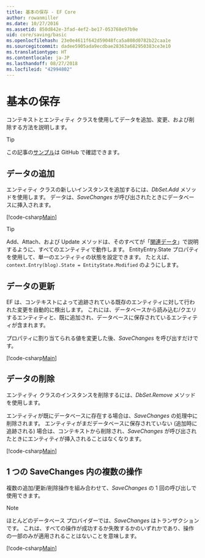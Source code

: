 ```yaml
---
title: 基本の保存 - EF Core
author: rowanmiller
ms.date: 10/27/2016
ms.assetid: 850d842e-3fad-4ef2-be17-053768e97b9e
uid: core/saving/basic
ms.openlocfilehash: 23e0e4611f642d59048fca5a808d0782b22caa1e
ms.sourcegitcommit: dadee5905ada9ecdbae28363a682950383ce3e10
ms.translationtype: HT
ms.contentlocale: ja-JP
ms.lasthandoff: 08/27/2018
ms.locfileid: "42994802"
---
```

# <a name="basic-save"></a>基本の保存

コンテキストとエンティティ クラスを使用してデータを追加、変更、および削除する方法を説明します。

> [!TIP]  
> この記事の[サンプル](https://github.com/aspnet/EntityFramework.Docs/tree/master/samples/core/Saving/Saving/Basics/)は GitHub で確認できます。

## <a name="adding-data"></a>データの追加

エンティティ クラスの新しいインスタンスを追加するには、*DbSet.Add* メソッドを使用します。 データは、*SaveChanges* が呼び出されたときにデータベースに挿入されます。

[!code-csharp[Main](../../../samples/core/Saving/Saving/Basics/Sample.cs#Add)]

> [!TIP]  
> Add、Attach、および Update メソッドは、そのすべてが「[関連データ](related-data.md)」で説明するように、すべてのエンティティで動作します。 EntityEntry.State プロパティを使用して、単一のエンティティの状態を設定できます。 たとえば、`context.Entry(blog).State = EntityState.Modified` のようにします。

## <a name="updating-data"></a>データの更新

EF は、コンテキストによって追跡されている既存のエンティティに対して行われた変更を自動的に検出します。 これには、データベースから読み込む/クエリするエンティティと、既に追加され、データベースに保存されているエンティティが含まれます。

プロパティに割り当てられる値を変更した後、*SaveChanges* を呼び出すだけです。

[!code-csharp[Main](../../../samples/core/Saving/Saving/Basics/Sample.cs#Update)]

## <a name="deleting-data"></a>データの削除

エンティティ クラスのインスタンスを削除するには、*DbSet.Remove* メソッドを使用します。

エンティティが既にデータベースに存在する場合は、*SaveChanges* の処理中に削除されます。 エンティティがまだデータベースに保存されていない (追加時に追跡される) 場合は、コンテキストから削除され、*SaveChanges* が呼び出されたときにエンティティが挿入されることはなくなります。

[!code-csharp[Main](../../../samples/core/Saving/Saving/Basics/Sample.cs#Remove)]

## <a name="multiple-operations-in-a-single-savechanges"></a>1 つの SaveChanges 内の複数の操作

複数の追加/更新/削除操作を組み合わせて、*SaveChanges* の 1 回の呼び出しで使用できます。

> [!NOTE]  
> ほとんどのデータベース プロバイダーでは、*SaveChanges* はトランザクションです。 これは、すべての操作が成功するか失敗するかのいずれかであり、操作の一部のみが適用されることはないことを意味します。

[!code-csharp[Main](../../../samples/core/Saving/Saving/Basics/Sample.cs#MultipleOperations)]
